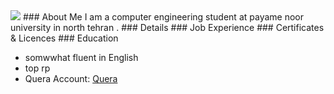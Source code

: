 <img src="https://avatars1.githubusercontent.com/u/69321701?s=460&u=4fae8d6a106a881f35fc4cebabca5b9d0b9e18b1&v=4"/>
### About Me
I am a computer engineering student at payame noor university in north tehran .
### Details
### Job Experience
### Certificates & Licences
### Education

+ somwwhat fluent in English
+ top rp
+ Quera Account: <a href="http://Quera.ir/profile/nedamohebbipnu"> Quera </a>
